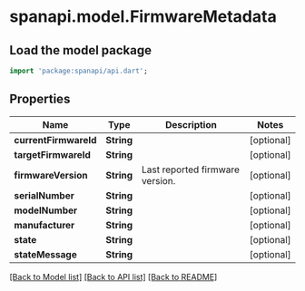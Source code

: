 # spanapi.model.FirmwareMetadata

## Load the model package
```dart
import 'package:spanapi/api.dart';
```

## Properties
Name | Type | Description | Notes
------------ | ------------- | ------------- | -------------
**currentFirmwareId** | **String** |  | [optional] 
**targetFirmwareId** | **String** |  | [optional] 
**firmwareVersion** | **String** | Last reported firmware version. | [optional] 
**serialNumber** | **String** |  | [optional] 
**modelNumber** | **String** |  | [optional] 
**manufacturer** | **String** |  | [optional] 
**state** | **String** |  | [optional] 
**stateMessage** | **String** |  | [optional] 

[[Back to Model list]](../README.md#documentation-for-models) [[Back to API list]](../README.md#documentation-for-api-endpoints) [[Back to README]](../README.md)



